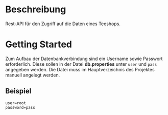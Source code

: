 # Beschreibung

Rest-API für den Zugriff auf die Daten eines Teeshops.

# Getting Started

Zum Aufbau der Datenbankverbindung sind ein Username sowie Passwort erforderlich. Diese sollen in der Datei **db.properties** unter `user` und `pass` angegeben werden. Die Datei muss im Hauptverzeichnis des Projektes manuell angelegt werden.

## Beispiel
```
user=root
password=pass
```


